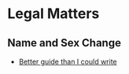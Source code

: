 # Legal Matters

## Name and Sex Change

- [Better guide than I could write](https://docs.google.com/document/d/1XcmyvuBSBcSbn7KIOvG2ZxzVXSjo6JxkDOXYpHcTAiA/edit)
